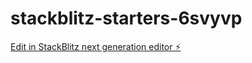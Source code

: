 # stackblitz-starters-6svyvp

[Edit in StackBlitz next generation editor ⚡️](https://stackblitz.com/~/github.com/sharmababita/stackblitz-starters-6svyvp)